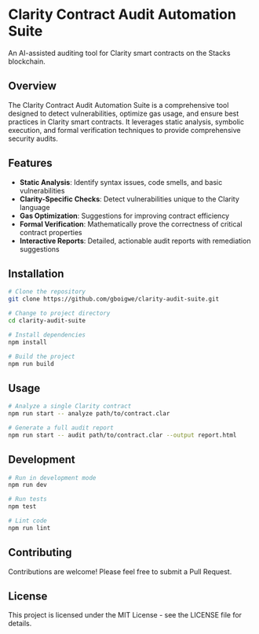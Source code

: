 # Clarity Contract Audit Automation Suite

An AI-assisted auditing tool for Clarity smart contracts on the Stacks blockchain.

## Overview

The Clarity Contract Audit Automation Suite is a comprehensive tool designed to detect vulnerabilities, optimize gas usage, and ensure best practices in Clarity smart contracts. It leverages static analysis, symbolic execution, and formal verification techniques to provide comprehensive security audits.

## Features

- **Static Analysis**: Identify syntax issues, code smells, and basic vulnerabilities
- **Clarity-Specific Checks**: Detect vulnerabilities unique to the Clarity language
- **Gas Optimization**: Suggestions for improving contract efficiency
- **Formal Verification**: Mathematically prove the correctness of critical contract properties
- **Interactive Reports**: Detailed, actionable audit reports with remediation suggestions

## Installation

```bash
# Clone the repository
git clone https://github.com/gboigwe/clarity-audit-suite.git

# Change to project directory
cd clarity-audit-suite

# Install dependencies
npm install

# Build the project
npm run build
```

## Usage

```bash
# Analyze a single Clarity contract
npm run start -- analyze path/to/contract.clar

# Generate a full audit report
npm run start -- audit path/to/contract.clar --output report.html
```

## Development

```bash
# Run in development mode
npm run dev

# Run tests
npm test

# Lint code
npm run lint
```

## Contributing

Contributions are welcome! Please feel free to submit a Pull Request.

## License

This project is licensed under the MIT License - see the LICENSE file for details.
